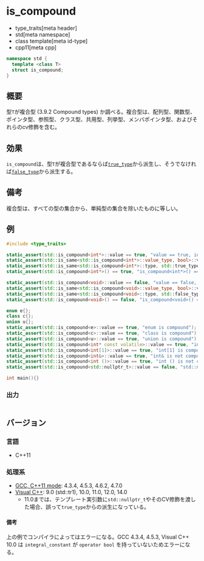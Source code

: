 # is_compound
* type_traits[meta header]
* std[meta namespace]
* class template[meta id-type]
* cpp11[meta cpp]

```cpp
namespace std {
  template <class T>
  struct is_compound;
}
```

## 概要
型`T`が複合型 (3.9.2 Compound types) か調べる。複合型は、配列型、関数型、ポインタ型、参照型、クラス型、共用型、列挙型、メンバポインタ型、およびそれらのcv修飾を含む。


## 効果
`is_compound`は、型`T`が複合型であるならば[`true_type`](true_type.md)から派生し、そうでなければ[`false_type`](false_type.md)から派生する。


## 備考
複合型は、すべての型の集合から、単純型の集合を除いたものに等しい。


## 例
```cpp
#include <type_traits>

static_assert(std::is_compound<int*>::value == true, "value == true, int* is compound");
static_assert(std::is_same<std::is_compound<int*>::value_type, bool>::value, "value_type == bool");
static_assert(std::is_same<std::is_compound<int*>::type, std::true_type>::value, "type == true_type");
static_assert(std::is_compound<int*>() == true, "is_compound<int*>() == true");

static_assert(std::is_compound<void>::value == false, "value == false, void is not compound");
static_assert(std::is_same<std::is_compound<void>::value_type, bool>::value, "value_type == bool");
static_assert(std::is_same<std::is_compound<void>::type, std::false_type>::value, "type == false_type");
static_assert(std::is_compound<void>() == false, "is_compound<void>() == false");

enum e{};
class c{};
union u{};
static_assert(std::is_compound<e>::value == true, "enum is compound");
static_assert(std::is_compound<c>::value == true, "class is compound");
static_assert(std::is_compound<u>::value == true, "union is compound");
static_assert(std::is_compound<int* const volatile>::value == true, "int* const volatile is compound");
static_assert(std::is_compound<int[1]>::value == true, "int[1] is compound");
static_assert(std::is_compound<int&>::value == true, "int& is not compound");
static_assert(std::is_compound<int ()>::value == true, "int () is not compound");
static_assert(std::is_compound<std::nullptr_t>::value == false, "std::nullptr_t is not compound");

int main(){}
```

### 出力
```
```

## バージョン
### 言語
- C++11

### 処理系
- [GCC, C++11 mode](/implementation.md#gcc): 4.3.4, 4.5.3, 4.6.2, 4.7.0
- [Visual C++](/implementation.md#visual_cpp): 9.0 (std::tr1), 10.0, 11.0, 12.0, 14.0
	- 11.0までは、テンプレート実引数に`std::nullptr_t`やそのCV修飾を渡した場合、誤って`true_type`からの派生になっている。

#### 備考
上の例でコンパイラによってはエラーになる。GCC 4.3.4, 4.5.3, Visual C++ 10.0 は `integral_constant` が `operator bool` を持っていないためエラーになる。

